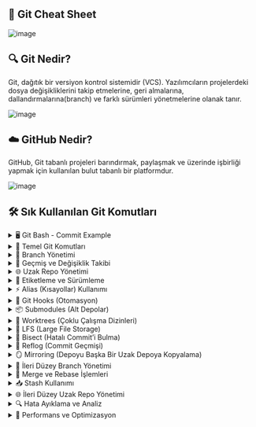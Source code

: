 ## 🧠 Git Cheat Sheet

![image](https://github.com/user-attachments/assets/1821b39f-70be-4943-b193-ff8ac46d5b1f)

## 🔍 Git Nedir?

Git, dağıtık bir versiyon kontrol sistemidir (VCS). Yazılımcıların projelerdeki dosya değişikliklerini takip etmelerine, geri almalarına, dallandırmalarına(branch) ve farklı sürümleri yönetmelerine olanak tanır.

![image](https://github.com/user-attachments/assets/86aa12b7-a1ff-489d-9ca6-0f65e3c2b5d8)

## ☁️ GitHub Nedir?

GitHub, Git tabanlı projeleri barındırmak, paylaşmak ve üzerinde işbirliği yapmak için kullanılan bulut tabanlı bir platformdur.

![image](https://github.com/user-attachments/assets/8538d93f-17b9-4952-9380-f7499f0aca40)

## 🛠️ Sık Kullanılan Git Komutları

<details>
  
<summary>🖥️ Git Bash - Commit Example</summary>

Proje dizinine gidilir. **cd source/repos/project**

Sırasıyla komutlar çalıştırılır.

**1.** git pull origin develop

**2.** git status

**3.** git add .

**4.** git commit -m "fixed"

**5.** git push origin develop

</details>

<details>
    
<summary>🔰 Temel Git Komutları</summary>

- **git init** ➡️ Yeni bir Git reposu oluşturur.
- **git clone <repo_url>** ➡️ Mevcut bir Git reposunu kopyalar.
- **git status** ➡️ Çalışma dizininin durumunu gösterir.
- **git add <dosya_adı>** ➡️ Belirtilen dosyayı stage'e (staging area) ekler.
- **git add .** ➡️ Tüm değişiklikleri stage'e ekler.
- **git commit -m "Açıklama"** ➡️ Stage'e alınan değişiklikleri repoya kaydeder.
- **git commit --amend -m "Yeni açıklama"** ➡️ Son commit mesajını değiştirir.
- **git push origin <branch_adı>** ➡️ Local değişiklikleri remote repoya gönderir.
- **git pull origin <branch_adı>** ➡️ Remote repodaki değişiklikleri local repoya çeker.
- **git fetch** ➡️ Remote repodaki değişiklikleri alır ancak merge yapmaz.

</details>

<details>
  
<summary>🌿 Branch Yönetimi</summary>

- **git branch** ➡️ Mevcut branchleri listeler.
- **git branch <yeni_branch_adı>** ➡️ Yeni bir branch oluşturur.
- **git branch -d <branch_adı>** ➡️ Belirtilen branch siler.
- **git branch -D <branch_adı>** ➡️ Zorla branch'i siler.
- **git checkout <branch_adı>** ➡️ Belirtilen branch'e geçiş yapar.
- **git checkout -b <yeni_branch_adı>** ➡️ Yeni bir branch oluşturur ve ona geçiş yapar.
- **git cherry-pick <commit_hash>** ➡️ Bir branch'teki belirli bir değişikliği, başka bir branch'e aktarmak için kullanılır. commit_hash: Cherry-pick yapmak istediğiniz commit'in hash'idir (örneğin, xyz1234 gibi).
- **git merge <branch_adı>** ➡️ Belirtilen branch'i mevcut branch'e birleştirir.
- **git rebase <branch_adı>** ➡️ Mevcut branch'i başka bir branch'in üzerine yeniden düzenler.
- **git stash** ➡️ Geçici olarak değişiklikleri saklar.
- **git stash pop** ➡️ Saklanan değişiklikleri geri yükler.
- **git stash list** ➡️ Saklanan değişiklikleri listeler.
- **git stash drop** ➡️ Belirtilen saklanan değişikliği siler.

</details>

<details>
  
<summary>🧾 Geçmiş ve Değişiklik Takibi</summary>

- **git log** ➡️ Commit geçmişini görüntüler.
- **git log --oneline** ➡️ Commit geçmişini kısa formatta gösterir.
- **git log --graph --decorate --oneline** ➡️ Commit geçmişini branch yapısıyla gösterir.
- **git diff** ➡️ Çalışma dizini ile en son commit arasındaki farkları gösterir.
- **git diff <branch1> <branch2>** ➡️ İki branch arasındaki farkları gösterir.
- **git reset --hard <commit_id>** ➡️ Belirtilen commit’e geri döner ve tüm değişiklikleri siler.
- **git reset --soft <commit_id>** ➡️ Belirtilen commit’e geri döner ancak değişiklikleri korur.
- **git revert <commit_id>** ➡️ Belirtilen commit’i geri alır ancak yeni bir commit olarak ekler.

</details>

<details>
  
<summary>🌐 Uzak Repo Yönetimi</summary>

- **git remote -v** ➡️ Remote repoları listeler.
- **git remote add <name> <repo_url>** ➡️ Yeni bir remote repo ekler.
- **git remote remove <name>** ➡️ Belirtilen remote repoyu kaldırır.
- **git push --force** ➡️ Zorla değişiklikleri remote repoya gönderir.
- **git push origin --delete <branch_adı>** ➡️ Remote repodaki bir branch'i siler.
- **git pull --rebase** ➡️ Remote repodaki değişiklikleri alır ve mevcut commit’leri yeniden düzenler.

</details>

<details>
  
<summary>🔖 Etiketleme ve Sürümleme</summary>

- **git tag <etiket_adı>** ➡️ Belirtilen commit’e bir etiket ekler.
- **git tag -a <etiket_adı> -m "Açıklama"** ➡️ Açıklamalı bir etiket ekler.
- **git tag** ➡️ Mevcut etiketleri listeler.
- **git push origin <etiket_adı>** ➡️ Etiketi remote repoya gönderir.
- **git push origin --tags** ➡️ Tüm etiketleri remote repoya gönderir.
- **git tag -d <etiket_adı>** ➡️ Belirtilen etiketi siler.
- **git push origin :refs/tags/<etiket_adı>** ➡️ Remote repodaki etiketi siler.

</details>

<details>
  
<summary>⚡ Alias (Kısayollar) Kullanımı</summary>

- **git config --global alias.st status** ➡️ git st komutunu git status olarak çalıştırır.
- **git config --global alias.co checkout** ➡️ git co komutunu git checkout olarak çalıştırır.
- **git config --global alias.br branch** ➡️ git br komutunu git branch olarak çalıştırır.

</details>

<details>
  
<summary>🧩 Git Hooks (Otomasyon)</summary>

- **pre-commit** ➡️ Commit işleminden önce çalıştırılır.
- **commit-msg** ➡️ Commit mesajı yazıldıktan sonra çalıştırılır.
- **pre-push** ➡️ Push işleminden önce çalıştırılır.

</details>

<details>
  
<summary>📦 Submodules (Alt Depolar)</summary>

- **git submodule add <repo_url>** ➡️ Mevcut projeye bir alt modül ekler.
- **git submodule update --init --recursive** ➡️ Alt modülleri günceller ve başlatır.

</details>

<details>
  
<summary>🧱 Worktrees (Çoklu Çalışma Dizinleri)</summary>

- **git worktree add ../yeni_dizin <branch_adı>** ➡️ Yeni bir çalışma dizini oluşturur.
- **git worktree list** ➡️ Mevcut çalışma dizinlerini listeler.

</details>

<details>
  
<summary>🧊 LFS (Large File Storage)</summary>

- **git lfs install** ➡️ Git LFS’i yükler.
- **git lfs track "*.psd"** ➡️ Belirtilen dosya türünü LFS ile takip eder.

</details>

<details>
  
<summary>🐞 Bisect (Hatalı Commit’i Bulma)</summary>

- **git bisect start** ➡️ Bisect işlemini başlatır.
- **git bisect bad** ➡️ Hatalı commit’i işaretler.
- **git bisect good**➡️ Çalışan commit’i işaretler.

</details>

<details>
  
<summary>🔁 Reflog (Commit Geçmişi)</summary>

- **git reflog** ➡️ Tüm Git işlemlerinin geçmişini gösterir.
- **git reset --hard HEAD@{3}** ➡️ 3 işlem önceki duruma geri döner.

</details>

<details>
  
<summary>🪞 Mirroring  (Depoyu Başka Bir Uzak Depoya Kopyalama)</summary>

- **git clone --mirror <repo_url>** ➡️ Repoyu aynen klonlar.
- **git push --mirror <yeni_repo_url>** ➡️ Repoyu başka bir remote repoya aynen kopyalar.

</details>

<details>
  
<summary>🌿 İleri Düzey Branch Yönetimi</summary>

- **git branch -vv** ➡️ Tüm branchlerin detaylarını ve takip ettiği remote branch'i gösterir.
- **git branch --contains <commit_id>** ➡️ Belirtilen commit’i içeren branch'leri listeler.
- **git branch --merged master** ➡️ master branch'e merge edilmiş branch'leri gösterir.
- **git branch --no-merged master** ➡️ master branch'e henüz merge edilmemiş branchleri gösterir.
- **git checkout -** ➡️ Önceki branch'e geri döner.
- **git checkout --orphan <yeni_branch_adı>** ➡️ Yeni bir branch oluşturur ancak önceki commit’leri içermez.

</details>

<details>
  
<summary>🔀 Merge ve Rebase İşlemleri</summary>

- **git merge --squash <branch_adı>** ➡️ Merge işlemi sırasında tüm commit’leri tek bir commit’e sıkıştırır.
- **git merge --no-commit** ➡️ Merge işlemini yapar ancak commit oluşturmaz.
- **git merge --no-ff <branch_adı>** ➡️ Fast-forward olmadan merge yapar.
- **git rebase -i HEAD~5** ➡️ Son 5 commit’i etkileşimli olarak düzenler.
- **git rebase --onto master feature_branch** ➡️ feature_branch branch'ini master üzerine taşır.
- **git rebase --skip** ➡️ Rebase sırasında hatalı commit’i atlar.
- **git rebase --edit-todo** ➡️ Rebase sırasında commit listesini düzenler.

</details>

<details>
  
<summary>📥 Stash Kullanımı</summary>

- **git stash push -m "Geçici değişiklikler"** ➡️ Saklanan değişikliklere açıklama ekler.
- **git stash apply stash@{2}** ➡️ Belirtilen stash’i geri yükler.
- **git stash pop stash@{0}** ➡️ En son saklanan değişiklikleri geri yükler ve stash listesinden siler.
- **git stash show -p stash@{1}** ➡️ Belirtilen stash’in detaylarını gösterir.
- **git stash branch yeni_branch** ➡️ Saklanan değişikliklerle yeni bir branch oluşturur.

</details>

<details>
  
<summary>🌐 İleri Düzey Uzak Repo Yönetimi</summary>

- **git remote set-url origin <yeni_url>** ➡️ Remote repo URL’sini değiştirir.
- **git remote prune origin** ➡️ Remote repoda artık var olmayan branch'leri temizler.
- **git push origin HEAD** ➡️ Mevcut branch'i remote repoya gönderir.
- **git push --mirror <yeni_repo_url>** ➡️ Mevcut repoyu aynen başka bir remote repoya kopyalar.
- **git fetch --prune** ➡️ Remote repodaki silinmiş branchleri local repodan kaldırır.

</details>

<details>
  
<summary>🔍 Hata Ayıklama ve Analiz</summary>

- **git fsck --full** ➡️ Repodaki tüm nesneleri kontrol eder ve hataları gösterir.
- **git reflog expire --expire=now --all** ➡️ Tüm reflog kayıtlarını temizler.
- **git gc --aggressive** ➡️ Repoyu optimize eder ve gereksiz verileri temizler.
- **git blame -C -M <dosya_adı>** ➡️ Dosyadaki her satırın hangi commit tarafından değiştirildiğini detaylı gösterir.
- **git grep -n "hata"** ➡️ Repoda belirli bir kelimeyi içeren satırları ve satır numaralarını gösterir.

</details>

<details>
  
<summary>🚀 Performans ve Optimizasyon</summary>

- **git repack -a -d** ➡️ Repoyu yeniden paketleyerek boyutunu küçültür.
- **git prune --expire=now** ➡️ Kullanılmayan nesneleri hemen temizler.
- **git gc --auto** ➡️ Repoyu otomatik olarak temizler ve optimize eder.
- **git config --global core.compression 9** ➡️ Git’in veri sıkıştırma seviyesini artırır.

</details>

</details>
